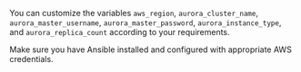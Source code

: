 
You can customize the variables `aws_region`, `aurora_cluster_name`, `aurora_master_username`, `aurora_master_password`, `aurora_instance_type`, and `aurora_replica_count` according to your requirements.

Make sure you have Ansible installed and configured with appropriate AWS credentials.
